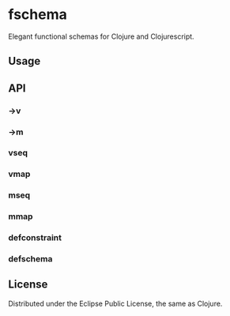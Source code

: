 # fschema

Elegant functional schemas for Clojure and Clojurescript.

## Usage

## API

### ->v

### ->m

### vseq

### vmap

### mseq

### mmap

### defconstraint

### defschema


## License

Distributed under the Eclipse Public License, the same as Clojure.
